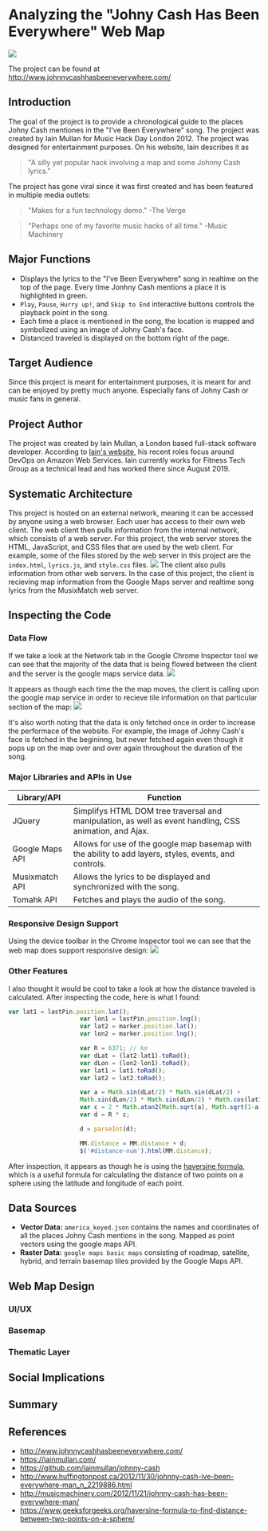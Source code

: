 # Analyzing the "Johny Cash Has Been Everywhere" Web Map

![](img/website_screenshot.png)

The project can be found at http://www.johnnycashhasbeeneverywhere.com/

## Introduction
The goal of the project is to provide a chronological guide to the places Johny Cash mentiones in the "I've Been Everywhere" song. The project was created by Iain Mullan for Music Hack Day London 2012. The project was designed for entertainment purposes. On his website, Iain describes it as
>"A silly yet popular hack involving a map and some Johnny Cash lyrics."

The project has gone viral since it was first created and has been featured in multiple media outlets:
>"Makes for a fun technology demo." -The Verge

>"Perhaps one of my favorite music hacks of all time." -Music Machinery

## Major Functions
* Displays the lyrics to the "I've Been Everywhere" song in realtime on the top of the page. Every time Jonhny Cash mentions a place it is highlighted in green.
* `Play`, `Pause`, `Hurry up!`, and `Skip to End` interactive buttons controls the playback point in the song.
* Each time a place is mentioned in the song, the location is mapped and symbolized using an image of Johny Cash's face.
* Distanced traveled is displayed on the bottom right of the page.

## Target Audience
Since this project is meant for entertainment purposes, it is meant for and can be enjoyed by pretty much anyone. Especially fans of Johny Cash or music fans in general.

## Project Author
The project was created by Iain Mullan, a London based full-stack software developer. According to [Iain's website](https://iainmullan.com/), his recent roles focus around DevOps on Amazon Web Services. Iain currently works for Fitness Tech Group as a technical lead and has worked there since August 2019. 

## Systematic Architecture
This project is hosted on an external network, meaning it can be accessed by anyone using a web browser. Each user has access to their own web client. The web client then pulls information from the internal network, which consists of a web server. For this project, the web server stores the HTML, JavaScript, and CSS files that are used by the web client. For example, some of the files stored by the web server in this project are the `index.html`, `lyrics.js`, and `style.css` files.
![](img/webserver.png)
The client also pulls information from other web servers. In the case of this project, the client is recieving map information from the Google Maps server and realtime song lyrics from the MusixMatch web server. 

## Inspecting the Code
### Data Flow
If we take a look at the Network tab in the Google Chrome Inspector tool we can see that the majority of the data that is being flowed between the client and the server is the google maps service data.
![](img/networktab.png)

It appears as though each time the the map moves, the client is calling upon the google map service in order to recieve tile information on that particular section of the map:
![](img/googlemaptile.png)

It's also worth noting that the data is only fetched once in order to increase the performace of the website. For example, the image of Johny Cash's face is fetched in the begininng, but never fetched again even though it pops up on the map over and over again throughout the duration of the song.

### Major Libraries and APIs in Use
| Library/API     | Function                                                                                                |
|-----------------|---------------------------------------------------------------------------------------------------------|
| JQuery          | Simplifys HTML DOM tree traversal and manipulation, as well as event handling, CSS animation, and Ajax. |
| Google Maps API | Allows for use of the google map basemap with the ability to add layers, styles, events, and controls. |
| Musixmatch API  | Allows the lyrics to be displayed and synchronized with the song.                                       |
| Tomahk API      | Fetches and plays the audio of the song.                                                                |

### Responsive Design Support
Using the device toolbar in the Chrome Inspector tool we can see that the web map does support responsive design:
![](img/responsivedesigntest.gif)

### Other Features
I also thought it would be cool to take a look at how the distance traveled is calculated. After inspecting the code, here is what I found:
``` javascript
var lat1 = lastPin.position.lat();
                    var lon1 = lastPin.position.lng();
                    var lat2 = marker.position.lat();
                    var lon2 = marker.position.lng();

                    var R = 6371; // km
                    var dLat = (lat2-lat1).toRad();
                    var dLon = (lon2-lon1).toRad();
                    var lat1 = lat1.toRad();
                    var lat2 = lat2.toRad();

                    var a = Math.sin(dLat/2) * Math.sin(dLat/2) +
                    Math.sin(dLon/2) * Math.sin(dLon/2) * Math.cos(lat1) * Math.cos(lat2);
                    var c = 2 * Math.atan2(Math.sqrt(a), Math.sqrt(1-a));
                    var d = R * c;

                    d = parseInt(d);

                    MM.distance = MM.distance + d;
                    $('#distance-num').html(MM.distance);
```

After inspection, it appears as though he is using the [haversine formula](https://www.geeksforgeeks.org/haversine-formula-to-find-distance-between-two-points-on-a-sphere/), which is a useful formula for calculating the distance of two points on a sphere using the latitude and longitude of each point.

## Data Sources
* **Vector Data:** `america_keyed.json` contains the names and coordinates of all the places Johny Cash mentions in the song. Mapped as point vectors using the google maps API.
* **Raster Data:** `google maps basic maps` consisting of roadmap, satellite, hybrid, and terrain basemap tiles provided by the Google Maps API. 

## Web Map Design

### UI/UX

### Basemap

### Thematic Layer

## Social Implications

## Summary

## References
* http://www.johnnycashhasbeeneverywhere.com/
* https://iainmullan.com/
* https://github.com/iainmullan/johnny-cash
* http://www.huffingtonpost.ca/2012/11/30/johnny-cash-ive-been-everywhere-man_n_2219886.html
* http://musicmachinery.com/2012/11/21/johnny-cash-has-been-everywhere-man/
* https://www.geeksforgeeks.org/haversine-formula-to-find-distance-between-two-points-on-a-sphere/
